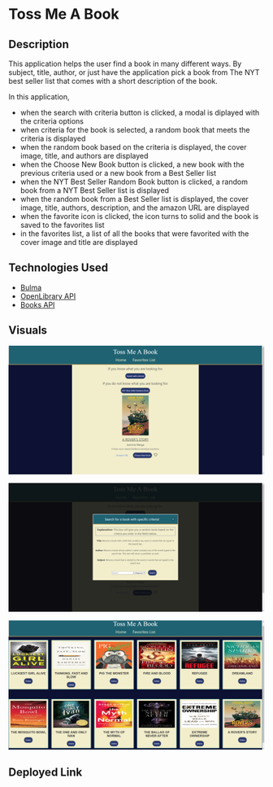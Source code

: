 # Toss Me A Book

## Description

This application helps the user find a book in many different ways. By subject, title, author, or just have the application pick a book from The NYT best seller list that comes with a short description of the book.

In this application,
-   when the search with criteria button is clicked, a modal is diplayed with the criteria options
-   when criteria for the book is selected, a random book that meets the criteria is displayed
-   when the random book based on the criteria is displayed, the cover image, title, and authors are displayed
-   when the Choose New Book button is clicked, a new book with the previous criteria used or a new book from a Best Seller list
-   when the NYT Best Seller Random Book button is clicked, a random book from a NYT Best Seller list is displayed
-   when the random book from a Best Seller list is displayed, the cover image, title, authors, description, and the amazon URL are displayed
-   when the favorite icon is clicked, the icon turns to solid and the book is saved to the favorites list
-   in the favorites list, a list of all the books that were favorited with the cover image and title are displayed

## Technologies Used

-   [Bulma](https://bulma.io/documentation/overview/)
-   [OpenLibrary API](https://openlibrary.org/dev/docs/api/search)
-   [Books API](https://developer.nytimes.com/docs/books-product/1/overview)

## Visuals
![random book](Assets/images/random-book.png)

![criteria modal](Assets/images/criteria-modal.png)

![favorites list](Assets/images/favorites-list.png)

## Deployed Link